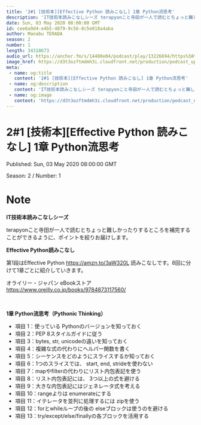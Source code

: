 ```yaml
---
title: '2#1 [技術本][Effective Python 読みこなし] 1章 Python流思考'
description: 'IT技術本読みこなしシーズ terapyonこと寺田が一人で読むとちょっと難しかったりするところを補完することができるように、ポイントを絞りお届けします。 Effective Python読みこなし '
date: Sun, 03 May 2020 08:00:00 GMT
id: cee6a9d4-e4b5-4879-9c56-8c5e018a4aba
author: Manabu TERADA
season: 2
number: 1
length: 34318673
audio_url: https://anchor.fm/s/14480e04/podcast/play/13226694/https%3A%2F%2Fd3ctxlq1ktw2nl.cloudfront.net%2Fproduction%2F2020-4-3%2F69740822-48000-2-7ab0abef48658.mp3
image_href: https://d3t3ozftmdmh3i.cloudfront.net/production/podcast_uploaded_episode/3302665/3302665-1588490193980-bdbae9b162edd.jpg
meta:
 - name: og:title
   content: '2#1 [技術本][Effective Python 読みこなし] 1章 Python流思考'
 - name: og:description
   content: 'IT技術本読みこなしシーズ terapyonこと寺田が一人で読むとちょっと難しかったりするところを補完することができるように、ポイントを絞りお届けします。 Effective Python読みこなし '
 - name: og:image
   content: 'https://d3t3ozftmdmh3i.cloudfront.net/production/podcast_uploaded_episode/3302665/3302665-1588490193980-bdbae9b162edd.jpg'
---
```

# 2#1 [技術本][Effective Python 読みこなし] 1章 Python流思考

Published: Sun, 03 May 2020 08:00:00 GMT

Season: 2 / Number: 1

# Note

<p><strong>IT技術本読みこなしシーズ</strong></p>
<p>terapyonこと寺田が一人で読むとちょっと難しかったりするところを補完することができるように、ポイントを絞りお届けします。</p>
<p><strong>Effective Python読みこなし</strong></p>
<p>第1段はEffective Python <a href="https://amzn.to/3aW320L" rel="noreferrer nofollow noopener" target="_blank">https://amzn.to/3aW320L</a> 読みこなしです。8回に分けて1章ごとに紹介していきます。</p>
<p>オライリー・ジャパン eBookストア <a href="https://www.oreilly.co.jp/books/9784873117560/" rel="noreferrer nofollow noopener" target="_blank">https://www.oreilly.co.jp/books/9784873117560/</a></p>
<p><br></p>
<p><strong>1章 Python流思考（Pythonic Thinking）</strong></p>
<ul>
 <li>項目 1：使っている Pythonのバージョンを知っておく</li>
 <li>項目 2：PEP 8スタイルガイドに従う</li>
 <li>項目 3：bytes, str, unicodeの違いを知っておく</li>
 <li>項目 4：複雑な式の代わりにヘルパー関数を書く</li>
  <li>項目 5：シーケンスをどのようにスライスするか知っておく</li>
  <li>項目 6：1つのスライスでは、 start, end, strideを使わない</li>
  <li>項目 7：mapやfilterの代わりにリスト内包表記を使う</li>
  <li>項目 8：リスト内包表記には、 3つ以上の式を避ける</li>
  <li>項目 9：大きな内包表記にはジェネレータ式を考える</li>
  <li>項目 10：rangeよりは enumerateにする</li>
  <li>項目 11：イテレータを並列に処理するには zipを使う</li>
  <li>項目 12：forとwhileループの後の elseブロックは使うのを避ける</li>
  <li>項目 13：try/except/else/finallyの各ブロックを活用する</li>
</ul>



<a-player 
:options="{
  audio: [
    {
        name: '2#1 [技術本][Effective Python 読みこなし] 1章 Python流思考',
        artist: 'terapyon',
        url: 'https://anchor.fm/s/14480e04/podcast/play/13226694/https%3A%2F%2Fd3ctxlq1ktw2nl.cloudfront.net%2Fproduction%2F2020-4-3%2F69740822-48000-2-7ab0abef48658.mp3',
        cover: 'https://d3t3ozftmdmh3i.cloudfront.net/production/podcast_uploaded_episode/3302665/3302665-1588490193980-bdbae9b162edd.jpg'
    }
    ]
}"
/>

